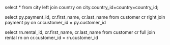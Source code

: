 select * from city 
left join country on city.country_id=country=country_id;

select py.payment_id, cr.first_name, cr.last_name from customer cr
 right join payment py on cr.customer_id = py.customer_id
 
 
select rn.rental_id, cr.first_name, cr.last_name from customer cr
full join rental rn on cr.customer_id = rn.customer_id
